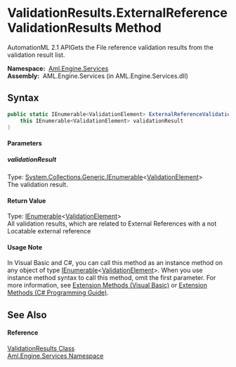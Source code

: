 ValidationResults.ExternalReferenceValidationResults Method
===========================================================
AutomationML 2.1 APIGets the File reference validation results from the validation result list.

  **Namespace:**  [Aml.Engine.Services][1]  
  **Assembly:**  AML.Engine.Services (in AML.Engine.Services.dll)

Syntax
------

```csharp
public static IEnumerable<ValidationElement> ExternalReferenceValidationResults(
	this IEnumerable<ValidationElement> validationResult
)
```

#### Parameters

##### *validationResult*
Type: [System.Collections.Generic.IEnumerable][2]&lt;[ValidationElement][3]>  
The validation result.

#### Return Value
Type: [IEnumerable][2]&lt;[ValidationElement][3]>  
All validation results, which are related to External References with a not Locatable external reference
#### Usage Note
In Visual Basic and C#, you can call this method as an instance method on any object of type [IEnumerable][2]&lt;[ValidationElement][3]>. When you use instance method syntax to call this method, omit the first parameter. For more information, see [Extension Methods (Visual Basic)][4] or [Extension Methods (C# Programming Guide)][5].

See Also
--------

#### Reference
[ValidationResults Class][6]  
[Aml.Engine.Services Namespace][1]  

[1]: ../README.md
[2]: https://docs.microsoft.com/dotnet/api/system.collections.generic.ienumerable-1
[3]: ../ValidationElement/README.md
[4]: https://docs.microsoft.com/dotnet/visual-basic/programming-guide/language-features/procedures/extension-methods
[5]: https://docs.microsoft.com/dotnet/csharp/programming-guide/classes-and-structs/extension-methods
[6]: README.md
[7]: https://www.automationml.org
[8]: ../../icons/logoShade.png
